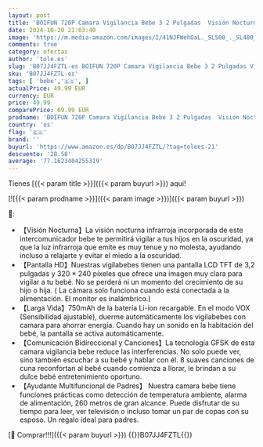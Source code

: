 ```yaml
---
layout: post
title: 'BOIFUN 720P Camara Vigilancia Bebe 3 2 Pulgadas  Visión Nocturna Infrarroja Invisible  Detección de Temperatura  Canciones de Cuna  VOX  No Necesita WiFi'
date: 2024-10-20 21:03:40
image: 'https://m.media-amazon.com/images/I/41NJFWehOaL._SL500_._SL400_.jpg'
comments: true
category: ofertas
author: 'tole.es'
slug: 'B07JJ4FZTL-es BOIFUN 720P Camara Vigilancia Bebe 3 2 Pulgadas Visión...'
sku: 'B07JJ4FZTL-es'
tags: [ 'bebe','🇪🇸', ]
actualPrice: 49.99 EUR
currency: EUR
price: 49.99
comparePrice: 69.99 EUR
prodname: 'BOIFUN 720P Camara Vigilancia Bebe 3 2 Pulgadas  Visión Nocturna Infrarroja Invisible  Detección de Temperatura  Canciones de Cuna  VOX  No Necesita WiFi'
country: 'es'
flag: '🇪🇸'
brand: ''
buyurl: 'https://www.amazon.es/dp/B07JJ4FZTL/?tag=tolees-21'
descuento: '28.58'
average: '77.1623404255319'
---
```


Tienes [{{< param title >}}]({{< param buyurl >}}) aqui!

[![{{< param prodname >}}]({{< param image >}})]({{< param buyurl >}})

🔎:

- 【Visión Nocturna】La visión nocturna infrarroja incorporada de este intercomunicador bebe te permitirá vigilar a tus hijos en la oscuridad, ya que la luz infrarroja que emite es muy tenue y no molesta, ayudando incluso a relajarte y evitar el miedo a la oscuridad.
- 【Pantalla HD】Nuestras vigilabebes tienen una pantalla LCD TFT de 3,2 pulgadas y 320 * 240 píxeles que ofrece una imagen muy clara para vigilar a tu bebé. No se perderá ni un momento del crecimiento de su hijo o hija. ( La cámara solo funciona cuando está conectada a la alimentación. El monitor es inalámbrico.)
- 【Larga Vida】750mAh de la batería Li-ion recargable. En el modo VOX (Sensibilidad ajustable), duerme automáticamente los vigilabebes con camara para ahorrar energía. Cuando hay un sonido en la habitación del bebé, la pantalla se activa automáticamente.
- 【Comunicación Bidireccional y Canciones】La tecnología GFSK de esta camara vigilancia bebe reduce las interferencias. No solo puede ver, sino también escuchar a su bebé y hablar con él. 8 suaves canciones de cuna reconfortan al bebé cuando comienza a llorar, le brindan a su dulce bebé entretenimiento oportuno.
- 【Ayudante Multifuncional de Padres】 Nuestra camara bebe tiene funciones prácticas como detección de temperatura ambiente, alarma de alimentación, 260 metros de gran alcance. Puede disfrutar de su tiempo para leer, ver televisión o incluso tomar un par de copas con su esposo. Un regalo ideal para padres.

[🛒 Comprar!!!]({{< param buyurl >}})
{{<world>}}B07JJ4FZTL{{</world>}}
